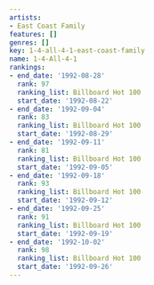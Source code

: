 ```yaml
---
artists:
- East Coast Family
features: []
genres: []
key: 1-4-all-4-1-east-coast-family
name: 1-4-All-4-1
rankings:
- end_date: '1992-08-28'
  rank: 97
  ranking_list: Billboard Hot 100
  start_date: '1992-08-22'
- end_date: '1992-09-04'
  rank: 83
  ranking_list: Billboard Hot 100
  start_date: '1992-08-29'
- end_date: '1992-09-11'
  rank: 81
  ranking_list: Billboard Hot 100
  start_date: '1992-09-05'
- end_date: '1992-09-18'
  rank: 93
  ranking_list: Billboard Hot 100
  start_date: '1992-09-12'
- end_date: '1992-09-25'
  rank: 91
  ranking_list: Billboard Hot 100
  start_date: '1992-09-19'
- end_date: '1992-10-02'
  rank: 98
  ranking_list: Billboard Hot 100
  start_date: '1992-09-26'
---
```

